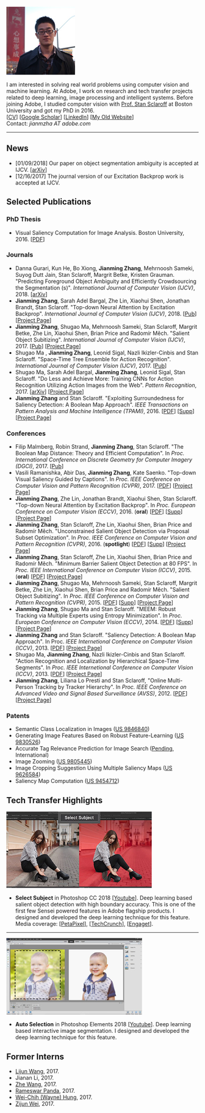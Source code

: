 ![](img/image002.jpg)  
  
I am interested in solving real world problems using computer vision and machine learning. At Adobe, I work on research and tech transfer projects related to deep learning, image processing and intelligent systems. Before joining Adobe, I studied computer vision with [Prof. Stan Sclaroff](http://www.cs.bu.edu/~sclaroff/) at Boston University and got my PhD in 2016.  
[[CV](https://www.dropbox.com/s/cnfsykaoi2p4qa5/CV_JianmingZhang.pdf?dl=0)]  [[Google Scholar](https://scholar.google.com/citations?user=TkVHKDgAAAAJ&hl=en)]  [[LinkedIn](www.linkedin.com/in/jianming-zhang-60762227)] [[My Old Website](http://cs-people.bu.edu/jmzhang/)]  
Contact: _jianmzha AT adobe.com_  

-------
## News
* [01/09/2018] Our paper on object segmentation ambiguity is accepted at IJCV. [[arXiv](https://arxiv.org/abs/1705.00366)]
* [12/16/2017] The journal version of our Excitation Backprop work is accepted at IJCV.

## Selected Publications

### PhD Thesis
* Visual Saliency Computation for Image Analysis. Boston University, 2016. [[PDF](https://www.dropbox.com/s/m9557mlql5e643h/thesis_final.pdf?dl=0)]  

### Journals
* Danna Gurari, Kun He, Bo Xiong, __Jianming Zhang__, Mehrnoosh Sameki, Suyog Dutt Jain, Stan Sclaroff, Margrit Betke, Kristen Grauman. "Predicting Foreground Object Ambiguity and Efficiently Crowdsourcing the Segmentation (s)". _International Journal of Computer Vision (IJCV)_, 2018. [[arXiv](https://arxiv.org/abs/1705.00366)]
* __Jianming Zhang__, Sarah Adel Bargal, Zhe Lin, Xiaohui Shen, Jonathan Brandt, Stan Sclaroff.  "Top-down Neural Attention by Excitation Backprop". _International Journal of Computer Vision (IJCV)_, 2018. [[Pub](https://link.springer.com/article/10.1007/s11263-017-1059-x)] [[Project Page](http://cs-people.bu.edu/jmzhang/excitationbp.html)]
* __Jianming Zhang__, Shugao Ma, Mehrnoosh Sameki, Stan Sclaroff, Margrit Betke, Zhe Lin, Xiaohui Shen, Brian Price and Radomír Měch.  "Salient Object Subitizing". _International Journal of Computer Vision (IJCV)_, 2017. [[Pub](https://link.springer.com/article/10.1007%2Fs11263-017-1011-0)] [[Project Page](http://cs-people.bu.edu/jmzhang/sos.html)]
* Shugao Ma , __Jianming Zhang__, Leonid Sigal, Nazli Ikizler-Cinbis and Stan Sclaroff. "Space-Time Tree Ensemble for Action Recognition". _International Journal of Computer Vision (IJCV)_, 2017. [[Pub](https://link.springer.com/article/10.1007/s11263-016-0980-8)]
* Shugao Ma, Sarah Adel Bargal, __Jianming Zhang__, Leonid Sigal, Stan Sclaroff. "Do Less and Achieve More: Training CNNs for Action Recognition Utilizing Action Images from the Web". _Pattern Recognition_, 2017. [[arXiv](http://arxiv.org/pdf/1512.07155v1.pdf)] [[Project Page](http://cs-people.bu.edu/sbargal/BU-action/)]
* __Jianming Zhang__ and Stan Sclaroff. "Exploiting Surroundedness for Saliency Detection: A Boolean Map Approach". _IEEE Transactions on Pattern Analysis and Machine Intelligence (TPAMI)_, 2016. [[PDF](http://cs-people.bu.edu/jmzhang/BMS/BMS_PAMI_preprint.pdf)] [[Supp](http://cs-people.bu.edu/jmzhang/SOS/SOS_supp.pdf)] [[Project Page](http://cs-people.bu.edu/jmzhang/BMS/BMS.html)]

### Conferences
* Filip Malmberg, Robin Strand, __Jianming Zhang__, Stan Sclaroff. "The Boolean Map Distance: Theory and Efficient Computation". In _Proc. International Conference on Discrete Geometry for Computer Imagery (DGCI)_, 2017. [[Pub](https://link.springer.com/chapter/10.1007/978-3-319-66272-5_27)]
* Vasili Ramanishka, Abir Das, __Jianming Zhang__, Kate Saenko. "Top-down Visual Saliency Guided by Captions".  In _Proc. IEEE Conference on Computer Vision and Pattern Recognition (CVPR)_, 2017. [[PDF](https://arxiv.org/pdf/1612.07360.pdf)] [[Project Page](http://ai.bu.edu/caption-guided-saliency/)]
* __Jianming Zhang__, Zhe Lin, Jonathan Brandt, Xiaohui Shen, Stan Sclaroff. "Top-down Neural Attention by Excitation Backprop". In _Proc. European Conference on Computer Vision (ECCV)_, 2016. (__oral__) [[PDF](http://cs-people.bu.edu/jmzhang/EB/ExcitationBackprop.pdf)] [[Supp](http://cs-people.bu.edu/jmzhang/EB/ExcitationBackprop-supp.pdf)] [[Project Page](http://cs-people.bu.edu/jmzhang/excitationbp.html)]
* __Jianming Zhang__, Stan Sclaroff, Zhe Lin, Xiaohui Shen, Brian Price and Radomír Měch. "Unconstrained Salient Object Detection via Proposal Subset Optimization". In _Proc. IEEE Conference on Computer Vision and Pattern Recognition (CVPR)_, 2016. (__spotlight__) [[PDF](http://cs-people.bu.edu/jmzhang/SOD/CVPR16SOD_camera_ready.pdf)] [[Supp](http://cs-people.bu.edu/jmzhang/SOD/supp_camera_ready.pdf)] [[Project Page](http://cs-people.bu.edu/jmzhang/sod.html)]
* __Jianming Zhang__, Stan Sclaroff, Zhe Lin, Xiaohui Shen, Brian Price and Radomír Měch. "Minimum Barrier Salient Object Detection at 80 FPS". In _Proc. IEEE International Conference on Computer Vision (ICCV)_, 2015. (__oral__) [[PDF](http://cs-people.bu.edu/jmzhang/fastmbd/MBS_preprint.pdf)] [[Project Page](http://cs-people.bu.edu/jmzhang/fastmbd.html)]
* __Jianming Zhang__, Shugao Ma, Mehrnoosh Sameki, Stan Sclaroff, Margrit Betke, Zhe Lin, Xiaohui Shen, Brian Price and Radomír Měch. "Salient Object Subitizing". In _Proc. IEEE Conference on Computer Vision and Pattern Recognition (CVPR)_, 2015. [[PDF](http://cs-people.bu.edu/jmzhang/SOS/SOS_preprint.pdf)] [[Supp](http://cs-people.bu.edu/jmzhang/SOS/SOS_supp.pdf)] [[Project Page](http://cs-people.bu.edu/jmzhang/sos.html)]
* __Jianming Zhang__, Shugao Ma and Stan Sclaroff. "MEEM: Robust Tracking via Multiple Experts using Entropy Minimization". In _Proc. European Conference on Computer Vision (ECCV)_, 2014. [[PDF](http://cs-people.bu.edu/jmzhang/MEEM/MEEM-eccv-preprint.pdf)] [[Supp](http://cs-people.bu.edu/jmzhang/MEEM/supplementary.pdf)] [[Project Page](http://cs-people.bu.edu/jmzhang/MEEM/MEEM.html)]
* __Jianming Zhang__ and Stan Sclaroff. "Saliency Detection: A Boolean Map Approach". In Proc. _IEEE Internetional Conference on Computer Vision (ICCV)_, 2013. [[PDF](http://cs-people.bu.edu/jmzhang/BMS/BMS_iccv13_preprint.pdf)] [[Project Page](http://cs-people.bu.edu/jmzhang/BMS/BMS.html)]
* Shugao Ma, __Jianming Zhang__, Nazli Ikizler-Cinbis and Stan Sclaroff. "Action Recognition and Localization by Hierarchical Space-Time Segments". In _Proc. IEEE Internetional Conference on Computer Vision (ICCV)_, 2013. [[PDF](http://cs-people.bu.edu/shugaoma/STSegments/iccv2013_preprint_shugao.pdf)] [[Project Page](http://cs-people.bu.edu/shugaoma/STSegments/STSegments.html)]
* __Jianming Zhang__, Liliana  Lo Presti and Stan Sclaroff, "Online Multi-Person Tracking by Tracker Hierarchy". In _Proc. IEEE Conference on Advanced Video and Signal Based Surveillance (AVSS)_, 2012. [[PDF](http://www.cs.bu.edu/groups/ivc/software/TrackerHierarchy/AVSS2012_TrackerHierarchy.pdf)] [[Project Page](http://cs-people.bu.edu/jmzhang/tracker_hierarchy/Tracker_Hierarchy.htm)]

### Patents
* Semantic Class Localization in Images ([US 9846840](http://www.freepatentsonline.com/y2017/0344884.html))
* Generating Image Features Based on Robust Feature-Learning ([US 9830526](http://www.freepatentsonline.com/9830526.html))
* Accurate Tag Relevance Prediction for Image Search ([Pending](https://www.google.com/patents/US20170236055), International)
* Image Zooming ([US 9805445](https://www.google.com/patents/US9805445))
* Image Cropping Suggestion Using Multiple Saliency Maps ([US 9626584](https://www.google.com/patents/US9626584))
* Saliency Map Computation ([US 9454712](https://www.google.com/patents/US9454712))

## Tech Transfer Highlights

![](img/select-subject.jpg) 
* __Select Subject__ in Photoshop CC 2018 [[Youtube](https://youtu.be/x-9qYLr15tU)]. Deep learning based salient object detection with high boundary accuracy. This is one of the first few Sensei powered features in Adobe flagship products. I designed and developed the deep learning technique for this feature. Media coverage: [[PetaPixel](https://petapixel.com/2018/01/23/select-subject-photoshop-now-ai-powered-one-click-selections/)], [[TechCrunch](https://techcrunch.com/2018/01/23/adobe-photoshop-cc-now-makes-selecting-objects-a-one-click-affair/)], [[Engaget](https://www.engadget.com/2018/01/23/photoshops-ai-select-subject/)].

---

![](img/adobe-photoshop-elemnents-18.jpg) 
* __Auto Selection__ in Photoshop Elements 2018 [[Youtube](https://youtu.be/kXUW1Z_f5Ug)]. Deep learning based interactive image segmentation. I designed and developed the deep learning technique for this feature.

## Former Interns
* [Lijun Wang](https://scholar.google.com/citations?user=EfTwkXMolscC&hl=en), 2017.
* Jianan Li, 2017.
* [Zhe Wang](http://wangzheallen.github.io/), 2017.
* [Rameswar Panda](https://rpand002.github.io/), 2017.
* [Wei-Chih (Wayne) Hung](https://hfslyc.github.io/), 2017.
* [Zijun Wei](http://www.zijunwei.org/), 2017.


